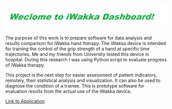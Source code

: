 
![Image of wecome subtitles](https://raw.githubusercontent.com/209614-student/streamlit_iWakka/master/iwakka.png)

The purpose of this work is to prepare software for data analysis and results comparison for iWakka hand therapy.
The iWakka device is intended for training the control of the grip strength of a hand at specific time trajectories. 
Me and my friends from University tested this device in hospital. During this research I was using Python script to evaluate progress of iWakka therapy.

This project is the next step for easier assessment of patient indicators, remotely, their statistical analysis and visualization. It can also be used to diagnose the condition of a trainee.
This is prototype software for evaluation results from the actual use of the iWakka device.


[Link to Application](https://iwakka-therapy.herokuapp.com/)

